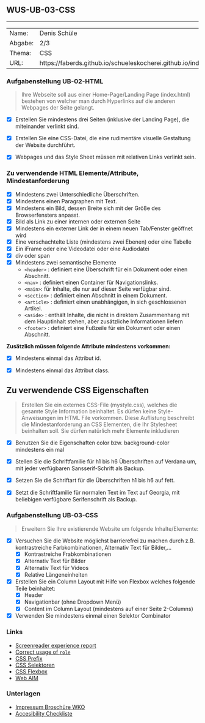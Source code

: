 ## WUS-UB-03-CSS
***
<table>
    <tr>
        <td>Name: </td>
        <td>Denis Schüle </td>
    </tr>
    <tr>
        <td>Abgabe: </td>
        <td>2/3</td>
    </tr>
    <tr>
        <td>Thema: </td>
        <td>CSS</td>
    </tr>
    <tr>
        <td>URL: </td>
        <td>https://faberds.github.io/schueleskocherei.github.io/index.html</td>
    </tr>
</table>

### Aufgabenstellung UB-02-HTML
>
> Ihre Webseite soll aus einer Home-Page/Landing Page (index.html) bestehen von welcher man durch Hyperlinks auf die anderen Webpages der Seite gelangt.

- [x] Erstellen Sie mindestens drei Seiten (inklusive der Landing Page), die miteinander verlinkt sind.
- [x] Erstellen Sie eine CSS-Datei, die eine rudimentäre visuelle Gestaltung der Website durchführt.
- [x] Webpages und das Style Sheet müssen mit relativen Links verlinkt sein.


### Zu verwendende HTML Elemente/Attribute, Mindestanforderung

- [x] Mindestens zwei Unterschiedliche Überschriften.
- [x] Mindestens einen Paragraphen mit Text.
- [x] Mindestens ein Bild, dessen Breite sich mit der Größe des Browserfensters anpasst.
- [x] Bild als Link zu einer internen oder externen Seite
- [x] Mindestens ein externer Link der in einem neuen Tab/Fenster geöffnet wird
- [x] Eine verschachtelte Liste (mindestens zwei Ebenen) oder eine Tabelle
- [x] Ein iFrame oder eine Videodatei oder eine Audiodatei
- [x] div oder span
- [x] Mindestens zwei semantische Elemente
    * `<header>` : definiert eine Überschrift für ein Dokument oder einen Abschnitt.
    * `<nav>` : definiert einen Container für Navigationslinks.
    * `<main>`: für Inhalte, die nur auf dieser Seite verfügbar sind.
    * `<section>` : definiert einen Abschnitt in einem Dokument.
    * `<article>` : definiert einen unabhängigen, in sich geschlossenen Artikel.
    * `<aside>` : enthält Inhalte, die nicht in direktem Zusammenhang mit dem Hauptinhalt stehen, aber zusätzliche Informationen liefern
    * `<footer>` : definiert eine Fußzeile für ein Dokument oder einen Abschnitt.

**Zusätzlich müssen folgende Attribute mindestens vorkommen:**
- [x] Mindestens einmal das Attribut id.
- [x] Mindestens einmal das Attribut class.


## Zu verwendende CSS Eigenschaften

>Erstellen Sie ein externes CSS-File (mystyle.css), welches die gesamte Style Information beinhaltet.
>Es dürfen keine Style-Anweisungen im HTML File vorkommen. Diese Auflistung beschreibt die Mindestanforderung an CSS Elementen, die Ihr Stylesheet beinhalten soll. Sie dürfen natürlich mehr Elemente inkludieren

- [x] Benutzen Sie die Eigenschaften color bzw. background-color mindestens ein mal
- [x] Stellen Sie die Schriftfamilie für h1 bis h6 Überschriften auf Verdana um, mit jeder verfügbaren Sansserif-Schrift als Backup.
- [x] Setzen Sie die Schriftart für die Überschriften h1 bis h6 auf fett.
- [x] Setzt die Schriftfamilie für normalen Text im Text auf Georgia, mit beliebigen verfügbare Serifenschrift als Backup.


### Aufgabenstellung UB-03-CSS

>Erweitern Sie Ihre existierende Website um folgende Inhalte/Elemente:
- [x] Versuchen Sie die Website möglichst barrierefrei zu machen durch z.B. kontrastreiche Farbkombinationen, Alternativ Text für Bilder,...
    - [x] Kontrastreiche Frabkombinationen
    - [x] Alternativ Text für Bilder
    - [x] Alternativ Text für Videos
    - [x] Relative Längeneinheiten
- [x] Erstellen Sie ein Column Layout mit Hilfe von Flexbox welches folgende Teile beinhaltet:
    - [x] Header
    - [x] Navigationbar (ohne Dropdown Menü)
    - [x] Content im Column Layout (mindestens auf einer Seite 2-Columns)
- [x] Verwenden Sie mindestens einmal einen Selektor Combinator

### Links
- [Screenreader experience report](https://silktide.com/blog/2013/things-i-learned-by-pretending-to-be-blind-for-a-week)
- [Correct usage of `role`](https://www.w3.org/TR/html-aria/)
- [CSS Prefix](https://bitsofco.de/css-vendor-prefixes/)
- [CSS Selektoren](https://www.w3schools.com/css/css_combinators.asp)
- [CSS Flexbox](https://www.w3schools.com/css/css3_flexbox.asp)
- [Web AIM](https://webaim.org/standards/wcag/checklist)

### Unterlagen
- [Impressum Broschüre WKO](https://www.wko.at/service/wirtschaftsrecht-gewerberecht/Das-korrekte-E-Mail-Impressum.pdf)
- [Accesibility Checkliste](https://www.access-for-all.ch/images/AccessibilityChecklisteRedakteure/Accessibility_Checkliste_fuer_Redaktoren.pdf)